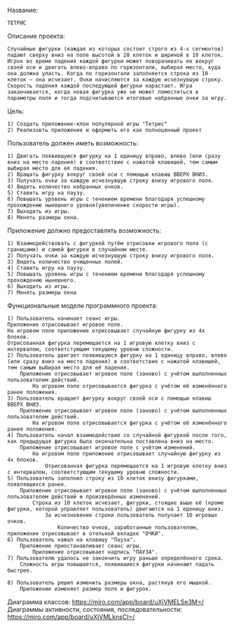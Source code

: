 Название:

	ТЕТРИС


Описание проекта: 
	
	Cлучайные фигурки (каждая из которых состоит строго из 4-х сегментов) падают сверху вниз на поле высотой в 20 клеток и шириной в 10 клеток. Игрок во время падения каждой фигурки может поворачивать ее вокруг своей оси и двигать влево-вправо по горизонтали, выбирая место, куда она должна упасть. Когда по горизонтали заполняется строка из 10 клеток – она исчезает. Очки начисляются за каждую исчезнувшую строку. Скорость падения каждой последующей фигурки нарастает. Игра заканчивается, когда новая фигурка уже не может поместиться в параметры поля и тогда подсчитываются итоговые набранные очки за игру. 

Цель:	

	1) Создать приложение-клон популярной игры "Тетрис"
	2) Реализовть приложение и оформить его как полноценный проект
	

Пользователь должен иметь возможность:
	
	1) Двигать появившуюся фигурку на 1 единицу вправо, влево (или сразу вниз на место падения) в соответствие с нажатой клавишей, тем самым выбирая место для её падения.
	2) Вращать фигурку вокруг своей оси с помощью клавиш ВВЕРХ ВНИЗ.
	3) Получать очки за каждую исчезнувшую строку внизу игрового поля.
	4) Видеть количество набранных очков.
	5) Ставить игру на паузу.
	6) Повышать уровень игры с течением времени благодаря успешному прохождению нынешнего уровня(увеличение скорости игры).
	7) Выходить из игры.
	8) Менять размеры окна.
	
Приложение должно предоставлять возможность:

	1) Взаимодействовать с фигуркой путём отрисовки игрового поля (с границами) и самой фигурки в случайном месте.
	2) Получать очки за каждую исчезнувшую строку внизу игрового поля.
	3) Видеть количество очищенных полей.
	4) Ставить игру на паузу.
	5) Повышать уровень игры с течением времени благодаря успешному прохождению нынешнего.
	6) Выходить из игры. 
	7) Менять размеры окна

	

Функциональные модели программного проекта:

	1) Пользователь начинает сеанс игры.
	Приложение отрисовывает игровое поле.
	На игровом поле приложение отрисовывает случайную фигурку из 4х блоков.
	Отрисованная фигурка перемещается на 1 игровую клетку вниз с интервалом, соответстующим текущему уровню сложности.		
	2) Пользователь двигает появившуюся фигурку на 1 единицу вправо, влево (или сразу вниз на место падения) в соответствие с нажатой клавишей, тем самым выбирая место для её падения.
		Приложение отрисовывает игровое поле (заново) с учётом выполненных пользователем действий.
			На игровом поле отрисовывается фигурка с учётом её изменённого ранее положения.
	3) Пользователь вращает фигурку вокруг своей оси с помощью клавиш ВВЕРХ ВНИЗ.
		Приложение отрисовывает игровое поле (заново) с учётом выполненных пользователем действий.
			На игровом поле отрисовывается фигурка с учётом её изменённого ранее положения.
	4) Пользователь начал взаимодействие со случайной фигуркой после того, как предыдущая фигурка была окончательна поставлена вниз на место.
		Приложение отрисовывает игровое поле с учётом изменений.
			На игровом поле приложение отрисовывает случайную фигурку из 4х блоков.
				Отрисованная фигурка перемещается на 1 игровую клетку вниз с интервалом, соответстующим текущему уровню сложности. 						
	5) Пользователь заполнил строку из 10 клеток внизу фигурками, появлявшихся ранее.
		Приложение отрисовывает игровое поле (заново) с учётом выполненных пользователем действий и произведённых изменений.
			Строка из 10 клеток исчезает, фигурки, стоящие выше её (кроме фигурки, которой управляет пользователь) двигаются на 1 еденицу вниз.
				За исчезновение строки пользователь получает 10 игровых очков.
					Количество очков, заработанные пользователем, приложение отрисовывает в отельной вкладке "ОЧКИ".
	6) Пользователь нажал на клавишу "Пауза".
		Приложение приостанавливает сеанс игры.
			Приложение отрисовывает надпись "ПАУЗА".
	7) Пользователю удалось не закончить игру раньше определённого срока.
		Сложность игры повышается, появившиеся фигурки начинают падать быстрее.
		
	8) Пользователь решил изменить размеры окна, растянув его мышкой.
		Приложение изменяет размер поля и фигурок.		
		
		
		
		
		
		
Диаграмма классов: https://miro.com/app/board/uXjVMELSe3M=/	
Диаграммы активности, состояния, последовательности: https://miro.com/app/board/uXjVMLknsCI=/

	
		
						
		
			
